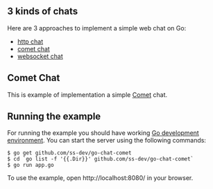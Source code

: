 ## 3 kinds of chats
Here are 3 approaches to implement a simple web chat on Go:
* [http chat](https://github.com/ss-dev/go-chat-http)
* [comet chat](https://github.com/ss-dev/go-chat-comet)
* [websocket chat](https://github.com/ss-dev/go-chat-websocket)

## Comet Chat
This is example of implementation a simple [Comet](https://en.wikipedia.org/wiki/Comet_(programming)) chat.

## Running the example
For running the example you should have working [Go development environment](https://golang.org/doc/install).
You can start the server using the following commands:

    $ go get github.com/ss-dev/go-chat-comet
    $ cd `go list -f '{{.Dir}}' github.com/ss-dev/go-chat-comet`
    $ go run app.go

To use the example, open http://localhost:8080/ in your browser.
